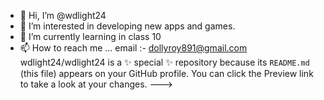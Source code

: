 - 👋 Hi, I’m @wdlight24
- 👀 I’m interested in developing new apps and games.
- 🌱 I’m currently learning in class 10
- 📫 How to reach me ... email :- dollyroy891@gmail.com
wdlight24/wdlight24 is a ✨ special ✨ repository because its `README.md` (this file) appears on your GitHub profile.
You can click the Preview link to take a look at your changes.
--->
